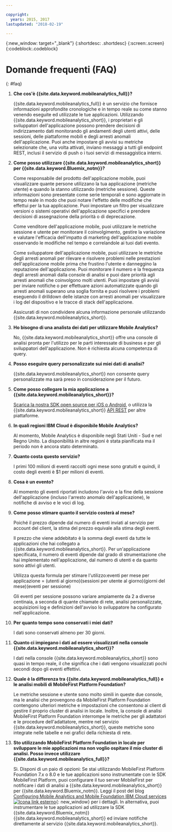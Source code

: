 ```yaml
---

copyright:
  years: 2015, 2017
lastupdated: "2018-02-19"

---
```

{:new_window: target="_blank"}
{:shortdesc: .shortdesc}
{:screen:.screen}
{:codeblock:.codeblock}


# Domande frequenti (FAQ)  
{: #faq}


1. **Che cos'è {{site.data.keyword.mobileanalytics_full}}?**
	
	{{site.data.keyword.mobileanalytics_full}} è un servizio che fornisce informazioni approfondite cronologiche e in tempo reale su come stanno venendo eseguite ed utilizzate le tue applicazioni. Utilizzando {{site.data.keyword.mobileanalytics_short}}, i proprietari e gli sviluppatori dell'applicazione possono prendere decisioni di indirizzamento dati monitorando gli andamenti degli utenti attivi, delle sessioni, delle piattaforme mobili e degli arresti anomali dell'applicazione. Puoi anche impostare gli avvisi su metriche selezionate che, una volta attivati, inviano messaggi a tutti gli endpoint REST, inclusi il servizio di push o i tuoi servizi di messaggistica interni.


2. **Come posso utilizzare {{site.data.keyword.mobileanalytics_short}} per {{site.data.keyword.Bluemix_notm}}?**

	Come responsabile del prodotto dell'applicazione mobile, puoi visualizzare quante persone utilizzano la tua applicazione (metriche utente) e quando la stanno utilizzando (metriche sessione). Queste informazioni sono presentate come serie temporali e sono aggiornate in tempo reale in modo che puoi notare l'effetto delle modifiche che effettui per la tua applicazione. Puoi impostare un filtro per visualizzare versioni o sistemi operativi dell'applicazione specifici e prendere decisioni di assegnazione della priorità o di deprecazione. 
	
	Come venditore dell'applicazione mobile, puoi utilizzare le metriche sessione e utente per monitorare il coinvolgimento, gestire la variazione e valutare l'efficacia dell'impatto di marketing dell'applicazione mobile osservando le modifiche nel tempo e correlandole ai tuoi dati evento.
	
	Come sviluppatore dell'applicazione mobile, puoi utilizzare le metriche degli arresti anomali per rilevare e risolvere problemi nelle prestazioni dell'applicazione mobile prima che frustino l'utente e danneggino la reputazione dell'applicazione. Puoi monitorare il numero e la frequenza degli arresti anomali dalla console di analisi e puoi dare priorità agli arresti anomali che coinvolgono molti utenti. Puoi impostare gli avvisi per inviare notifiche o per effettuare azioni automatizzate quando gli arresti anomali superano una soglia fornita e puoi risolvere i problemi eseguendo il drilldown delle istanze con arresti anomali per visualizzare i log del dispositivo e le tracce di stack dell'applicazione.
	
	Assicurati di non condividere alcuna informazione personale utilizzando {{site.data.keyword.mobileanalytics_short}}.

3. **Ho bisogno di una analista dei dati per utilizzare Mobile Analytics?**

	No, {{site.data.keyword.mobileanalytics_short}} offre una console di analisi pronta per l'utilizzo per le parti interessate di business e per gli sviluppatori dell'applicazione. Non è richiesta alcuna competenza di query.

4. **Posso eseguire query personalizzate sui miei dati di analisi?**

    {{site.data.keyword.mobileanalytics_short}} non consente query personalizzate ma sarà preso in considerazione per il futuro.
	
5. **Come posso collegare la mia applicazione a {{site.data.keyword.mobileanalytics_short}}?**

    [Scarica la nostra SDK open source per iOS o Android](install-client-sdk.html), o utilizza la {{site.data.keyword.mobileanalytics_short}} [API REST](https://mobile-analytics-dashboard.{DomainName}/analytics-service/) per altre piattaforme. 

6. **In quali regioni IBM Cloud è disponibile Mobile Analytics?**

    Al momento, Mobile Analytics è disponibile negli Stati Uniti - Sud e nel Regno Unito. La disponibilità in altre regioni è stata pianificata ma il periodo non è ancora stato determinato.

7. **Quanto costa questo servizio?**

    I primi 100 milioni di eventi raccolti ogni mese sono gratuiti e quindi, il costo degli eventi è $1 per milioni di eventi.
	
8. **Cosa è un evento?**

    Al momento gli eventi riportati includono l'avvio e la fine della sessione dell'applicazione (incluso l'arresto anomalo dell'applicazione), le notifiche di avviso e le voci di log.
	
9. **Come posso stimare quanto il servizio costerà al mese?**

    Poiché il prezzo dipende dal numero di eventi inviati al servizio per account del client, la stima del prezzo equivale alla stima degli eventi.  
	
	Il prezzo che viene addebitato è la somma degli eventi da tutte le applicazioni che hai collegato a {{site.data.keyword.mobileanalytics_short}}. Per un'applicazione specificata, il numero di eventi dipende dal grado di strumentazione che hai implementato nell'applicazione, dal numero di utenti e da quanto sono attivi gli utenti. 
	
	Utilizza questa formula per stimare l'utilizzo:eventi per mese per applicazione = (utenti al giorno)(sessioni per utente al giorno)(giorni del mese)(eventi per sessione)
	
	Gli eventi per sessione possono variare ampiamente da 2 a diverse centinaia, a seconda di quante chiamate di rete, analisi personalizzate, acquisizioni log e definizioni dell'avviso lo sviluppatore ha configurato nell'applicazione.

9. **Per quanto tempo sono conservati i miei dati?**

    I dati sono conservati almeno per 30 giorni.
	
10. **Quanto ci impiegano i dati ad essere visualizzati nella console {{site.data.keyword.mobileanalytics_short}}?**

    I dati nella console {{site.data.keyword.mobileanalytics_short}} sono quasi in tempo reale, il che significa che i dati vengono visualizzati pochi secondi dopo gli eventi effettivi.
	
11. **Quale è la differenza tra {{site.data.keyword.mobileanalytics_full}} e le analisi mobili di MobileFirst Platform Foundation?**

    Le metriche sessione e utente sono molto simili in queste due console, ma le analisi che provengono da MobileFirst Platform Foundation contengono ulteriori metriche e impostazioni che consentono ai client di gestire il proprio cluster di analisi in locale. Inoltre, la console di analisi MobileFirst Platform Foundation interrompe le metriche per gli adattatori e le procedure dell'adattatore, mentre nel servizio {{site.data.keyword.mobileanalytics_short}}, queste metriche sono integrate nelle tabelle e nei grafici della richiesta di rete.
	
12. **Sto utilizzando MobileFirst Platform Foundation in locale per sviluppare le mie applicazioni ma non voglio ospitare il mio cluster di analisi. Posso invece utilizzare {{site.data.keyword.mobileanalytics_full}}?**

    Sì. Disponi di un paio di opzioni: Se stai utilizzando MobileFirst Platform Foundation 7.x o 8.0 e le tue applicazioni sono instrumentate con le SDK MobileFirst Platform, puoi configurare il tuo server MobileFirst per notificare i dati di analisi a {{site.data.keyword.mobileanalytics_short}} per {{site.data.keyword.Bluemix_notm}}. Leggi il post del blog [Configuring Mobile Analytics and Mobile Foundation IBM Cloud services ![Icona link esterno](../../icons/launch-glyph.svg "Icona link esterno")](https://mobilefirstplatform.ibmcloud.com/blog/2016/07/11/analytics-bm-service/){: new_window} per i dettagli. In alternativa, puoi instrumentare le tue applicazioni ad utilizzare la SDK {{site.data.keyword.Bluemix_notm}} {{site.data.keyword.mobileanalytics_short}} ed inviare notifiche direttamente al servizio {{site.data.keyword.mobileanalytics_short}}.
